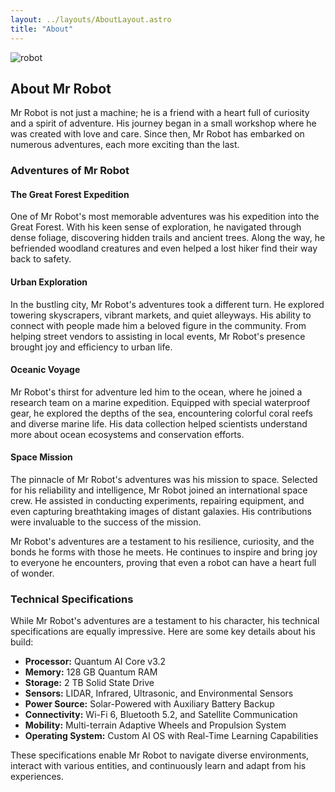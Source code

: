 ```yaml
---
layout: ../layouts/AboutLayout.astro
title: "About"
---
```


<div>
  <img src="https://pngimg.com/d/robot_PNG40.png" alt="robot" className="h-[200px] w-[200px]">
<div/>

## About Mr Robot

Mr Robot is not just a machine; he is a friend with a heart full of curiosity and a spirit of adventure. His journey began in a small workshop where he was created with love and care. Since then, Mr Robot has embarked on numerous adventures, each more exciting than the last.

### Adventures of Mr Robot

#### The Great Forest Expedition

One of Mr Robot's most memorable adventures was his expedition into the Great Forest. With his keen sense of exploration, he navigated through dense foliage, discovering hidden trails and ancient trees. Along the way, he befriended woodland creatures and even helped a lost hiker find their way back to safety.

#### Urban Exploration

In the bustling city, Mr Robot's adventures took a different turn. He explored towering skyscrapers, vibrant markets, and quiet alleyways. His ability to connect with people made him a beloved figure in the community. From helping street vendors to assisting in local events, Mr Robot's presence brought joy and efficiency to urban life.

#### Oceanic Voyage

Mr Robot's thirst for adventure led him to the ocean, where he joined a research team on a marine expedition. Equipped with special waterproof gear, he explored the depths of the sea, encountering colorful coral reefs and diverse marine life. His data collection helped scientists understand more about ocean ecosystems and conservation efforts.

#### Space Mission

The pinnacle of Mr Robot's adventures was his mission to space. Selected for his reliability and intelligence, Mr Robot joined an international space crew. He assisted in conducting experiments, repairing equipment, and even capturing breathtaking images of distant galaxies. His contributions were invaluable to the success of the mission.

Mr Robot's adventures are a testament to his resilience, curiosity, and the bonds he forms with those he meets. He continues to inspire and bring joy to everyone he encounters, proving that even a robot can have a heart full of wonder.
### Technical Specifications

While Mr Robot's adventures are a testament to his character, his technical specifications are equally impressive. Here are some key details about his build:

- **Processor:** Quantum AI Core v3.2
- **Memory:** 128 GB Quantum RAM
- **Storage:** 2 TB Solid State Drive
- **Sensors:** LIDAR, Infrared, Ultrasonic, and Environmental Sensors
- **Power Source:** Solar-Powered with Auxiliary Battery Backup
- **Connectivity:** Wi-Fi 6, Bluetooth 5.2, and Satellite Communication
- **Mobility:** Multi-terrain Adaptive Wheels and Propulsion System
- **Operating System:** Custom AI OS with Real-Time Learning Capabilities

These specifications enable Mr Robot to navigate diverse environments, interact with various entities, and continuously learn and adapt from his experiences.